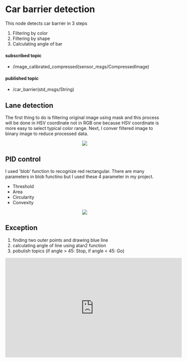 # Car barrier detection


This node detects car barrier in 3 steps
 1. Filtering by color
 2. Filtering by shape
 3. Calculating angle of bar

#### subscribed topic
 * /image_calibrated_compressed(sensor_msgs/CompressedImage)
#### published topic
 * /car_barrier(std_msgs/String)


## Lane detection
The first thing to do is filtering original image using mask and this process will be done in HSV coordinate not in RGB one because HSV coordinate is more easy to select typical color range. Next, I conver filtered image to binary image to reduce processed data.


<div style="text-align:center"><img src ="http://skfk3416.dothome.co.kr/?module=file&act=procFileDownload&file_srl=405&sid=53d33d931af1237f043ea3d56f34c4bc&module_srl=193" /></div>

## PID control
I used 'blob' function to recognize red rectangular. There are many parameters in blob functino but I used these 4 parameter in my project.
 * Threshold
 * Area
 * Circularity
 * Convexity


<div style="text-align:center"><img src ="http://skfk3416.dothome.co.kr/?module=file&act=procFileDownload&file_srl=404&sid=ec0b7488689704caf03f9aa02aca5d85&module_srl=193" /></div>

## Exception
 1.  finding two outer points and drawing blue line
 2.  calculating angle of line using atan2 function
 3.  pobulish topics (if angle > 45: Stop, if angle < 45: Go)
<div style="text-align:center"><iframe width="560" height="315" src="https://www.youtube.com/embed/pVKA_5ddetc" frameborder="0" allowfullscreen></iframe>
